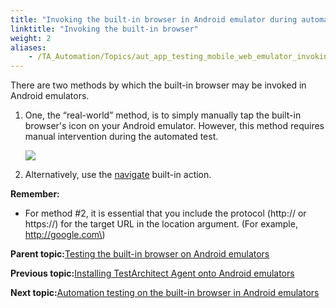 ```yaml
--- 
title: "Invoking the built-in browser in Android emulator during automation"
linktitle: "Invoking the built-in browser"
weight: 2
aliases: 
    - /TA_Automation/Topics/aut_app_testing_mobile_web_emulator_invoking_browser.html
---
```


There are two methods by which the built-in browser may be invoked in Android emulators.

1.  One, the “real-world” method, is to simply manually tap the built-in browser's icon on your Android emulator. However, this method requires manual intervention during the automated test.

    ![](/images//Images/default_browser_emulator.png)

2.  Alternatively, use the [navigate](/TA_Automation/Topics/bia_navigate.html) built-in action.

**Remember:**

-   For method \#2, it is essential that you include the protocol \(http:// or https://\) for the target URL in the location argument. \(For example, http://google.com\)

**Parent topic:**[Testing the built-in browser on Android emulators](/TA_Automation/Topics/aut_app_testing_mobile_web_Android_emulators.html)

**Previous topic:**[Installing TestArchitect Agent onto Android emulators](/TA_Automation/Topics/aut_app_testing_mobile_web_emulator_installing_TA_Agent.html)

**Next topic:**[Automation testing on the built-in browser in Android emulators](/TA_Automation/Topics/aut_app_testing_mobile_web_emulator_automation.html)


